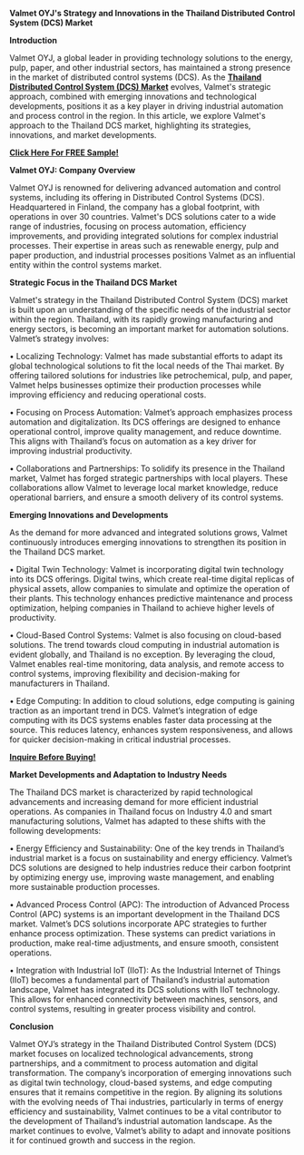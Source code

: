 **Valmet OYJ's Strategy and Innovations in the Thailand Distributed Control System (DCS) Market**

**Introduction**

Valmet OYJ, a global leader in providing technology solutions to the energy, pulp, paper, and other industrial sectors, has maintained a strong presence in the market of distributed control systems (DCS). As the **[Thailand Distributed Control System (DCS) Market](https://www.nextmsc.com/report/thailand-distributed-control-system-market)** evolves, Valmet's strategic approach, combined with emerging innovations and technological developments, positions it as a key player in driving industrial automation and process control in the region. In this article, we explore Valmet's approach to the Thailand DCS market, highlighting its strategies, innovations, and market developments.

**[Click Here For FREE Sample!](https://www.nextmsc.com/thailand-distributed-control-system-market/request-sample)**

**Valmet OYJ: Company Overview**

Valmet OYJ is renowned for delivering advanced automation and control systems, including its offering in Distributed Control Systems (DCS). Headquartered in Finland, the company has a global footprint, with operations in over 30 countries. Valmet's DCS solutions cater to a wide range of industries, focusing on process automation, efficiency improvements, and providing integrated solutions for complex industrial processes. Their expertise in areas such as renewable energy, pulp and paper production, and industrial processes positions Valmet as an influential entity within the control systems market.

**Strategic Focus in the Thailand DCS Market**

Valmet's strategy in the Thailand Distributed Control System (DCS) market is built upon an understanding of the specific needs of the industrial sector within the region. Thailand, with its rapidly growing manufacturing and energy sectors, is becoming an important market for automation solutions. Valmet’s strategy involves:

• Localizing Technology: Valmet has made substantial efforts to adapt its global technological solutions to fit the local needs of the Thai market. By offering tailored solutions for industries like petrochemical, pulp, and paper, Valmet helps businesses optimize their production processes while improving efficiency and reducing operational costs.

• Focusing on Process Automation: Valmet’s approach emphasizes process automation and digitalization. Its DCS offerings are designed to enhance operational control, improve quality management, and reduce downtime. This aligns with Thailand’s focus on automation as a key driver for improving industrial productivity.

• Collaborations and Partnerships: To solidify its presence in the Thailand market, Valmet has forged strategic partnerships with local players. These collaborations allow Valmet to leverage local market knowledge, reduce operational barriers, and ensure a smooth delivery of its control systems.
    
**Emerging Innovations and Developments**

As the demand for more advanced and integrated solutions grows, Valmet continuously introduces emerging innovations to strengthen its position in the Thailand DCS market.

• Digital Twin Technology: Valmet is incorporating digital twin technology into its DCS offerings. Digital twins, which create real-time digital replicas of physical assets, allow companies to simulate and optimize the operation of their plants. This technology enhances predictive maintenance and process optimization, helping companies in Thailand to achieve higher levels of productivity.

• Cloud-Based Control Systems: Valmet is also focusing on cloud-based solutions. The trend towards cloud computing in industrial automation is evident globally, and Thailand is no exception. By leveraging the cloud, Valmet enables real-time monitoring, data analysis, and remote access to control systems, improving flexibility and decision-making for manufacturers in Thailand.

• Edge Computing: In addition to cloud solutions, edge computing is gaining traction as an important trend in DCS. Valmet’s integration of edge computing with its DCS systems enables faster data processing at the source. This reduces latency, enhances system responsiveness, and allows for quicker decision-making in critical industrial processes.
    
**[Inquire Before Buying!](https://www.nextmsc.com/thailand-distributed-control-system-market/inquire-before-buying)**

**Market Developments and Adaptation to Industry Needs**

The Thailand DCS market is characterized by rapid technological advancements and increasing demand for more efficient industrial operations. As companies in Thailand focus on Industry 4.0 and smart manufacturing solutions, Valmet has adapted to these shifts with the following developments:

• Energy Efficiency and Sustainability: One of the key trends in Thailand’s industrial market is a focus on sustainability and energy efficiency. Valmet’s DCS solutions are designed to help industries reduce their carbon footprint by optimizing energy use, improving waste management, and enabling more sustainable production processes.

• Advanced Process Control (APC): The introduction of Advanced Process Control (APC) systems is an important development in the Thailand DCS market. Valmet’s DCS solutions incorporate APC strategies to further enhance process optimization. These systems can predict variations in production, make real-time adjustments, and ensure smooth, consistent operations.

• Integration with Industrial IoT (IIoT): As the Industrial Internet of Things (IIoT) becomes a fundamental part of Thailand’s industrial automation landscape, Valmet has integrated its DCS solutions with IIoT technology. This allows for enhanced connectivity between machines, sensors, and control systems, resulting in greater process visibility and control.

**Conclusion**

Valmet OYJ’s strategy in the Thailand Distributed Control System (DCS) market focuses on localized technological advancements, strong partnerships, and a commitment to process automation and digital transformation. The company’s incorporation of emerging innovations such as digital twin technology, cloud-based systems, and edge computing ensures that it remains competitive in the region. By aligning its solutions with the evolving needs of Thai industries, particularly in terms of energy efficiency and sustainability, Valmet continues to be a vital contributor to the development of Thailand’s industrial automation landscape. As the market continues to evolve, Valmet’s ability to adapt and innovate positions it for continued growth and success in the region.
